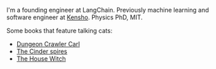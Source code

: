 I'm a founding engineer at LangChain. Previously machine learning and software engineer at [Kensho](https://kensho.com/). Physics PhD, MIT.

Some books that feature talking cats:

* [Dungeon Crawler Carl](https://en.wikipedia.org/wiki/Dungeon_Crawler_Carl)
* [The Cinder spires](https://en.wikipedia.org/wiki/The_Aeronaut%27s_Windlass)
* [The House Witch](https://www.amazon.com/House-Witch-Humorous-Romantic-Fantasy/dp/1039410251)
